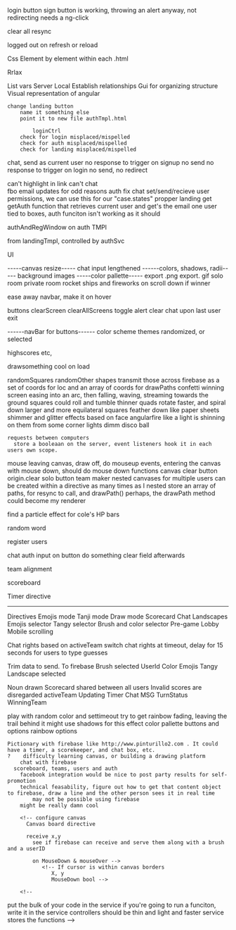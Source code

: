

login button
sign button is working, throwing an alert anyway, not redirecting
  needs a ng-click
  

  clear all
  resync

logged out on refresh or reload




  Css
   Element by element within each .html

Rrlax


List vars
  Server
  Local
  Establish relationships
  Gui for organizing structure
  Visual representation of angular






    change landing button
    	name it something else
    	point it to new file authTmpl.html

    		loginCtrl
        check for login misplaced/mispelled
        check for auth misplaced/mispelled
        check for landing misplaced/mispelled

chat, send as current user
  no response to trigger on signup
    no send
  no response to trigger on login
    no send, no redirect

  can't highlight in link
  can't chat  
    fbo email updates for odd reasons
  auth
  fix chat
  set/send/recieve user permissions, we can use this for our "case.states"
  propper landing
    get getAuth function that retrieves current user and
      get's the email
one user tied to boxes,
  auth funciton isn't working as it should

authAndRegWindow on auth TMPl
<div ng-if="thereAintNoUser"> from landingTmpl, controlled by authSvc


UI


-----canvas resize-----
  chat input lengthened
  ------colors, shadows, radii-----
  background images
-----color pallette-----
  export .png
  export. gif
  solo room
  private room
  rocket ships and fireworks on scroll down if winner

ease away navbar, make it on hover

  buttons
    clearScreen
    clearAllScreens
      toggle alert
clear chat upon last user exit

------navBar for buttons------
color scheme themes
  randomized, or selected

highscores etc,

drawsomething cool on load


randomSquares
  randomOther shapes
    transmit those across firebase
      as a set of coords for loc and an array of coords for drawPaths
    confetti winning screen easing into an arc, then falling, waving, streaming towards the ground
        squares could roll and tumble
          thinner quads rotate faster, and spiral down
        larger and more equilateral squares feather down like paper                            sheets
        shimmer and glitter effects based on face angularfire
          like a light is shinning on them from some corner
          lights dimm
          disco ball

    requests between computers
      store a booleaan on the server, event listeners hook it in each users own scope.

  mouse leaving canvas, draw off, do mouseup events, entering the
    canvas with mouse down, should do mouse down functions
  canvas clear button
    origin.clear
  solo button
  team maker
nested canvases for multiple users
  can be created within a directive as many times as I nested
store an array of paths, for resync to call, and drawPath()
  perhaps, the drawPath method could become my renderer


  find a particle effect for cole's HP bars
    <!-- multiple different artists drawing at one time -->


random word

register users

chat
  auth
  input
    on button do something
    clear field afterwards


team alignment

scoreboard

Timer directive

_________________________________________

Directives
   Emojis mode
   Tanji mode
   Draw mode
   Scorecard
   Chat
   Landscapes
   Emojis selector
   Tangy selector
   Brush and color selector
   Pre-game Lobby
   Mobile scrolling


Chat rights based on activeTeam
  switch chat rights at timeout, delay for 15 seconds for users to type guesses


Trim data to send. To firebase
   Brush selected
      UserId
      Color
      Emojis
      Tangy
      Landscape selected

   Noun drawn
   Scorecard shared between all users
      Invalid scores are disregarded
   activeTeam
   Updating
      Timer
      Chat MSG
      TurnStatus
   WinningTeam


play with random color and settimeout
  try to get rainbow fading, leaving the trail behind it
    might use shadows for this effect
    color pallette buttons and options
    rainbow options





    Pictionary with firebase like http://www.pinturillo2.com . It could have a timer, a scorekeeper, and chat box, etc.
    ?    difficulty learning canvas, or building a drawing platform
        chat with firebase
      scoreboard, teams, users and auth
        facebook integration would be nice to post party results for self-promotion
        technical feasability, figure out how to get that content object to firebase, draw a line and the other person sees it in real time
            may not be possible using firebase
        might be really damn cool

        <!-- configure canvas
          Canvas board directive

          receive x,y
            see if firebase can receive and serve them along with a brush and a userID

            on MouseDown & mouseOver -->
               <!-- If cursor is within canvas borders
                  X, y
                  MouseDown bool -->

        <!--



put the bulk of your code in the service
if you're going to run a funciton, write it in the service
controllers should be thin and light and faster
service stores the functions -->
